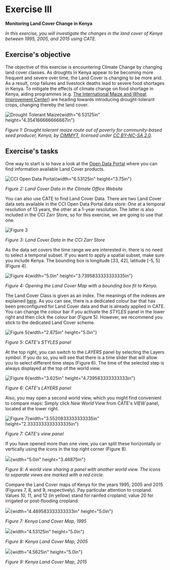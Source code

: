 # Exercise III

**Monitoring Land Cover Change in Kenya**

*In this exercise, you will investigate the changes in the land cover
of Kenya between 1995, 2005, and 2015 using CATE.*

## Exercise's objective

The objective of this exercise is encountering Climate Change by 
changing land cover classes.
As droughts in Kenya appear to be becoming more frequent and severe over
time, the Land Cover is changing to be more arid. As a result, crop
failures and livestock deaths lead to severe food shortages in Kenya. To
mitigate the effects of climate change on food shortage in Kenya, aiding
programmes (e.g. [The International Maize and Wheat Improvement
Center](https://www.cimmyt.org/)) are heading towards introducing
drought-tolerant crops, changing thereby the land cover.

![Drought Tolerant
Maize](images_E218/media/image1.jpg#center){width="6.53125in"
height="4.354166666666667in"}

*Figure 1: Drought tolerant maize route out
of poverty for community-based seed producer, Kenya, by
[CIMMYT](https://www.cimmyt.org/), licensed under [CC BY-NC-SA
2.0](https://creativecommons.org/licenses/by-nc-sa/2.0/?ref=ccsearch&atype=html).*

## Exercise's tasks

One way to start is to have a look at the [Open Data
Portal](https://climate.esa.int/en/odp/#/dashboard) where you can find
information available Land Cover products.

![CCI Open Data Portal](images_E218/media/image2.png#center){width="6.53125in"
height="3.75in"}

*Figure 2: Land Cover Data in the Climate Office Website*

You can also use CATE to find Land Cover Data. There are two Land Cover
data sets available in the CCI Open Data Portal data store: One at a
temporal resolution of 13 years, the other at a 1-year resolution. The
latter is also included in the CCI Zarr Store, so for this exercise, we
are going to use that one.

![Figure 3](images_E218/media/image3.png#center)

*Figure 3: Land Cover Data in the CCI Zarr Store*

As the data set covers the time range we are interested in, there is no
need to select a temporal subset. If you want to apply a spatial subset,
make sure you include Kenya. The bounding box is longitude \[33, 42\],
latitude \[-5, 5\] (Figure 4).

![Figure 4](images_E218/media/image4.png#center){width="5.0in"
height="3.7395833333333335in"}

*Figure 4: Opening the Land Cover Map with a bounding box fit to Kenya.*

The Land Cover Class is given as an index. The meanings of the indexes
are explained
[here](http://maps.elie.ucl.ac.be/CCI/viewer/download/ESACCI-LC-QuickUserGuide-LC-Maps_v2-0-7.pdf).
As you can see, there is a dedicated colour bar that has been
preconfigured for Land Cover data and that is already applied in CATE.
You can change the colour bar if you activate the *STYLES* panel in the
lower right and then click the colour bar (Figure 5). However, we
recommend you stick to the dedicated Land Cover scheme.

![Figure 5](images_E218/media/image5.png#center){width="2.875in" height="5.0in"}

*Figure 5: CATE\'s STYLES panel*

At the top right, you can switch to the *LAYERS* panel by selecting the
Layers symbol. If you do so, you will see that there is a time slider
that will allow you to select different time steps (Figure 6). The time
of the selected step is always displayed at the top of the world view.

![Figure 6](images_E218/media/image6.png#center){width="3.625in"
height="4.739583333333333in"}

*Figure 6: CATE\'s LAYERS panel*

Also, you may open a second world view, which you might find convenient
to compare maps: Simply click *New World View* from CATE\'s *VIEW*
panel, located at the lower right.

![Figure 7](images_E218/media/image7.png#center){width="3.5520833333333335in"
height="2.3333333333333335in"}

*Figure 7: CATE\'s view panel*

If you have opened more than one view, you can split these horizontally
or vertically using the icons in the top right corner (Figure 8).

![](images_E218/media/image8.jpg){width="5.0in" height="3.46875in"}

*Figure 8: A world view sharing a panel with another world view. The
icons to separate views are marked with a red circle.*

Compare the Land Cover maps of Kenya for the years 1995, 2005 and 2015
(Figures 7, 8, and 9, respectively). Pay particular attention to
cropland. Values 10, 11, and 12 (in yellow) stand for rainfed cropland;
value 20 for irrigated or post-flooding cropland.

![](images_E218/media/image9.png){width="4.489583333333333in"
height="5.0in"}

*Figure 7: Kenya Land Cover Map, 1995*

![](images_E218/media/image10.png){width="4.53125in" height="5.0in"}

*Figure 8: Kenya Land Cover Map, 2005*

![](images_E218/media/image11.png){width="4.5625in" height="5.0in"}

*Figure 9: Kenya Land Cover Map, 2015*
